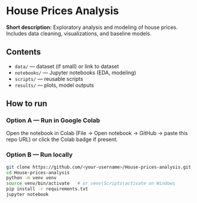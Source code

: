 # House Prices Analysis

**Short description:** Exploratory analysis and modeling of house prices. Includes data cleaning, visualizations, and baseline models.

## Contents
- `data/` — dataset (if small) or link to dataset
- `notebooks/` — Jupyter notebooks (EDA, modeling)
- `scripts/` — reusable scripts
- `results/` — plots, model outputs

## How to run
### Option A — Run in Google Colab
Open the notebook in Colab (File → Open notebook → GitHub → paste this repo URL) or click the Colab badge if present.

### Option B — Run locally
```bash
git clone https://github.com/<your-username>/House-prices-analysis.git
cd House-prices-analysis
python -m venv venv
source venv/bin/activate   # or venv\Scripts\activate on Windows
pip install -r requirements.txt
jupyter notebook
